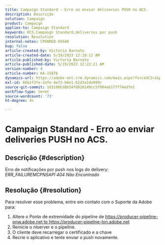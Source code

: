 ```yaml
---
title: Campaign Standard - Erro ao enviar deliveries PUSH no ACS.
description: Descrição
solution: Campaign
product: Campaign
applies-to: Campaign Standard
keywords: KCS,Campaign Standard,deliveries por push
resolution: Resolution
internal-notes: CPGNREQ-95648
bug: false
article-created-by: Victoria Barnato
article-created-date: 5/19/2023 12:18:12 AM
article-published-by: Victoria Barnato
article-published-date: 5/19/2023 12:22:21 AM
version-number: 4
article-number: KA-15876
dynamics-url: https://adobe-ent.crm.dynamics.com/main.aspx?forceUCI=1&pagetype=entityrecord&etn=knowledgearticle&id=96512a9e-daf5-ed11-8848-6045bd006268
exl-id: 66b1f3fe-2afe-4ef2-bbe1-62d3a1de999c
source-git-commit: 1d3108b38634fd818149cc5f084a617ff74edfe1
workflow-type: tm+mt
source-wordcount: '73'
ht-degree: 4%

---
```


# Campaign Standard - Erro ao enviar deliveries PUSH no ACS.

## Descrição {#description}


Erro de notificações por push nos logs do delivery: *ERR_FAILUREMCPNSAPI 404 Não Encontrado*


## Resolução {#resolution}


Para resolver esse problema, entre em contato com o Suporte da Adobe para:

1. Altere o Ponto de extremidade do pipeline de https://producer-pipeline-pnw.adobe.net to https://producer-pipeline-lon.adobe.net
2. Reinicie o nlserver e o pipeline.
3. O cliente deve recarregar o certificado e a chave
4. Recrie o aplicativo e tente enviar o push novamente.
